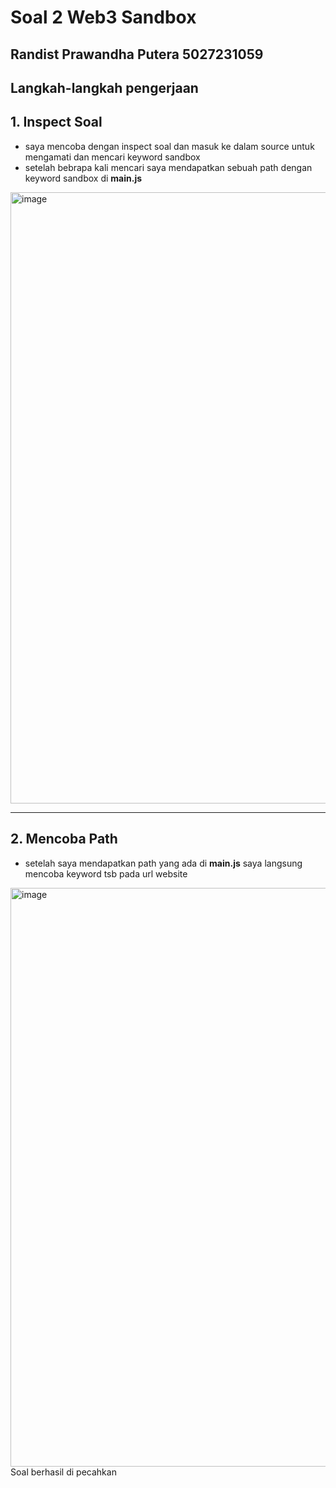 # Soal 2 Web3 Sandbox

## Randist Prawandha Putera 5027231059

## Langkah-langkah pengerjaan

## 1. Inspect Soal
- saya mencoba dengan inspect soal dan masuk ke dalam source untuk mengamati dan mencari keyword sandbox
- setelah bebrapa kali mencari saya mendapatkan sebuah path dengan keyword sandbox di **main.js**
<img width="1919" height="978" alt="image" src="https://github.com/user-attachments/assets/a3a3b1e9-027a-4611-b36e-3f5f4d44900a" />

---

## 2. Mencoba Path
- setelah saya mendapatkan path yang ada di **main.js** saya langsung mencoba keyword tsb pada url website
<img width="1919" height="926" alt="image" src="https://github.com/user-attachments/assets/6b0a3019-ee07-44d6-8baf-cdf3ade2ee0e" />
Soal berhasil di pecahkan
